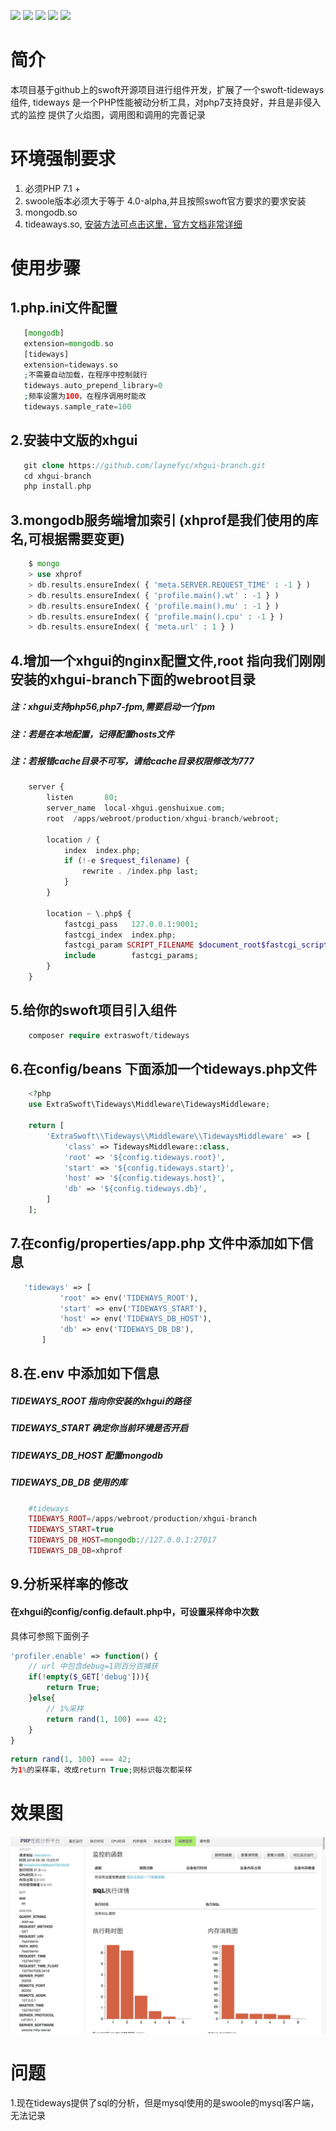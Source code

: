 ![](https://img.shields.io/badge/version-v0.0.0.8-red.svg)
![](https://img.shields.io/badge/php-%3E=7.1-orange.svg)
![](https://img.shields.io/badge/swoole-%3E=4.0alpha-blue.svg)
![](https://img.shields.io/badge/must-mongodb.so-yellow.svg)
![](https://img.shields.io/badge/must-tideways.so-yellow.svg)



# 简介
本项目基于github上的swoft开源项目进行组件开发，扩展了一个swoft-tideways组件,
tideways 是一个PHP性能被动分析工具，对php7支持良好，并且是非侵入式的监控
提供了火焰图，调用图和调用的完善记录

# 环境强制要求

1. 必须PHP 7.1 +
2. swoole版本必须大于等于 4.0-alpha,并且按照swoft官方要求的要求安装
3. mongodb.so
4. tideaways.so, [安装方法可点击这里，官方文档非常详细](https://tideways.io/profiler/docs/setup/installation)

# 使用步骤

## 1.php.ini文件配置
```php
   [mongodb]
   extension=mongodb.so
   [tideways]
   extension=tideways.so
   ;不需要自动加载，在程序中控制就行
   tideways.auto_prepend_library=0
   ;频率设置为100，在程序调用时能改
   tideways.sample_rate=100
```


## 2.安装中文版的xhgui
```php
   git clone https://github.com/laynefyc/xhgui-branch.git
   cd xhgui-branch
   php install.php
```

## 3.mongodb服务端增加索引 (xhprof是我们使用的库名,可根据需要变更)
```php
    $ mongo
    > use xhprof
    > db.results.ensureIndex( { 'meta.SERVER.REQUEST_TIME' : -1 } )
    > db.results.ensureIndex( { 'profile.main().wt' : -1 } )
    > db.results.ensureIndex( { 'profile.main().mu' : -1 } )
    > db.results.ensureIndex( { 'profile.main().cpu' : -1 } )
    > db.results.ensureIndex( { 'meta.url' : 1 } )
```

## 4.增加一个xhgui的nginx配置文件,root 指向我们刚刚安装的xhgui-branch下面的webroot目录
#####  注：xhgui支持php56,php7-fpm,需要启动一个fpm
#####  注：若是在本地配置，记得配置hosts文件
#####  注：若报错cache目录不可写，请给cache目录权限修改为777
```php
    server {
        listen       80;
        server_name  local-xhgui.genshuixue.com;
        root  /apps/webroot/production/xhgui-branch/webroot;
    
        location / {
            index  index.php;
            if (!-e $request_filename) {
                rewrite . /index.php last;
            }
        }
    
        location ~ \.php$ {
            fastcgi_pass   127.0.0.1:9001;
            fastcgi_index  index.php;
            fastcgi_param SCRIPT_FILENAME $document_root$fastcgi_script_name;
            include        fastcgi_params;
        }
    }

```
## 5.给你的swoft项目引入组件
```php
    composer require extraswoft/tideways
```

## 6.在config/beans 下面添加一个tideways.php文件
```php
    <?php
    use ExtraSwoft\Tideways\Middleware\TidewaysMiddleware;
    
    return [
        'ExtraSwoft\\Tideways\\Middleware\\TidewaysMiddleware' => [
            'class' => TidewaysMiddleware::class,
            'root' => '${config.tideways.root}',
            'start' => '${config.tideways.start}',
            'host' => '${config.tideways.host}',
            'db' => '${config.tideways.db}',
        ]
    ];
```

## 7.在config/properties/app.php 文件中添加如下信息
```php
   'tideways' => [
           'root' => env('TIDEWAYS_ROOT'),
           'start' => env('TIDEWAYS_START'),
           'host' => env('TIDEWAYS_DB_HOST'),
           'db' => env('TIDEWAYS_DB_DB'),
       ] 
```

## 8.在.env 中添加如下信息
##### TIDEWAYS_ROOT 指向你安装的xhgui的路径
##### TIDEWAYS_START 确定你当前环境是否开启
##### TIDEWAYS_DB_HOST 配置mongodb
##### TIDEWAYS_DB_DB 使用的库

```php
    #tideways
    TIDEWAYS_ROOT=/apps/webroot/production/xhgui-branch
    TIDEWAYS_START=true
    TIDEWAYS_DB_HOST=mongodb://127.0.0.1:27017
    TIDEWAYS_DB_DB=xhprof
```

## 9.分析采样率的修改

#### 在xhgui的config/config.default.php中，可设置采样命中次数
具体可参照下面例子

```php
'profiler.enable' => function() {
    // url 中包含debug=1则百分百捕获
    if(!empty($_GET['debug'])){
        return True;
    }else{
        // 1%采样
        return rand(1, 100) === 42;
    }
}
```
```php
return rand(1, 100) === 42; 
为1%的采样率，改成return True;则标识每次都采样
```


# 效果图
![image](https://github.com/masixun71/swoft-tideways/blob/master/resource/tideways.png?raw=true)


# 问题
1.现在tideways提供了sql的分析，但是mysql使用的是swoole的mysql客户端，无法记录


